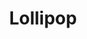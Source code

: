 ---
title: Lollipop
description:
category: NSFW
price: 
images: 
    - /assets/img/available/bjtwo.jpg
---